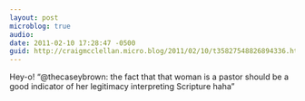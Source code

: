 ```yaml
---
layout: post
microblog: true
audio: 
date: 2011-02-10 17:28:47 -0500
guid: http://craigmcclellan.micro.blog/2011/02/10/t35827548826894336.html
---
```

Hey-o! “@thecaseybrown: the fact that that woman is a pastor should be a good indicator of her legitimacy interpreting Scripture haha”

